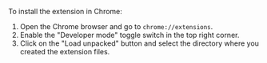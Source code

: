 To install the extension in Chrome:

1. Open the Chrome browser and go to `chrome://extensions`.
2. Enable the "Developer mode" toggle switch in the top right corner.
3. Click on the "Load unpacked" button and select the directory where you created the extension files.
